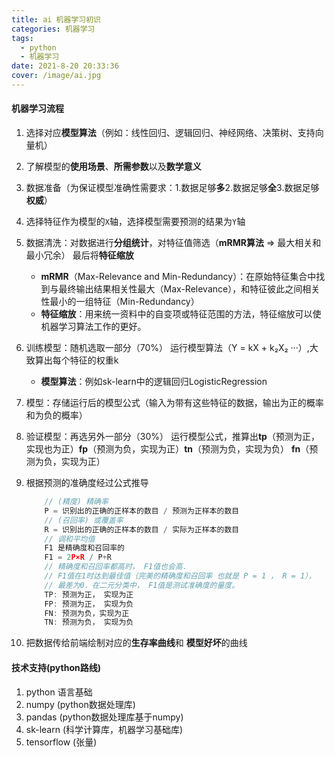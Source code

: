 ```yaml
---
title: ai 机器学习初识
categories: 机器学习
tags:
  - python
  - 机器学习
date: 2021-8-20 20:33:36
cover: /image/ai.jpg
---
```




#### 机器学习流程

1. 选择对应**模型算法**（例如：线性回归、逻辑回归、神经网络、决策树、支持向量机）
2. 了解模型的**使用场景**、**所需参数**以及**数学意义**
3. 数据准备（为保证模型准确性需要求：1.数据足够**多**2.数据足够**全**3.数据足够**权威**）
4. 选择特征作为模型的`X`轴，选择模型需要预测的结果为`Y`轴
5. 数据清洗：对数据进行**分组统计**，对特征值筛选（**mRMR算法** => 最大相关和最小冗余） 最后将**特征缩放**
    - **mRMR**（Max-Relevance and Min-Redundancy）：在原始特征集合中找到与最终输出结果相关性最大（Max-Relevance），和特征彼此之间相关性最小的一组特征（Min-Redundancy）
    - **特征缩放**：用来统一资料中的自变项或特征范围的方法，特征缩放可以使机器学习算法工作的更好。
6. 训练模型：随机选取一部分（70%） 运行模型算法（Y = kX + k₂X₂ ···）,大致算出每个特征的权重k
    - **模型算法**：例如sk-learn中的逻辑回归LogisticRegression
7. 模型：存储运行后的模型公式（输入为带有这些特征的数据，输出为正的概率和为负的概率）
8. 验证模型：再选另外一部分（30%） 运行模型公式，推算出**tp**（预测为正，实现也为正）**fp**（预测为负，实现为正）**tn**（预测为负，实现为负） **fn**（预测为负，实现为正）
9. 根据预测的准确度经过公式推导

    ```javascript
        // (精度) 精确率
        P = 识别出的正确的正样本的数目 / 预测为正样本的数目
        // (召回率) 或覆盖率
        R = 识别出的正确的正样本的数目 / 实际为正样本的数目 
        // 调和平均值
        F1 是精确度和召回率的 
        F1 = 2P×R / P+R
        // 精确度和召回率都高时， F1值也会高． 
        // F1值在1时达到最佳值（完美的精确度和召回率 也就是 P = 1 ， R = 1），
        // 最差为0．在二元分类中， F1值是测试准确度的量度。
        TP: 预测为正， 实现为正
        FP: 预测为正， 实现为负
        FN: 预测为负，实现为正
        TN: 预测为负， 实现为负 
    ```

10. 把数据传给前端绘制对应的**生存率曲线**和 **模型好坏**的曲线

#### 技术支持(python路线)

1. python 语言基础
2. numpy (python数据处理库)
3. pandas (python数据处理库基于numpy)
4. sk-learn (科学计算库，机器学习基础库)
5. tensorflow (张量)
